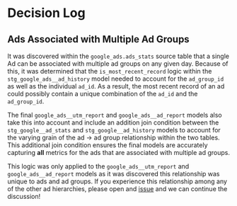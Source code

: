 # Decision Log
## Ads Associated with Multiple Ad Groups
It was discovered within the `google_ads.ads_stats` source table that a single Ad can be associated with multiple ad groups on any given day. Because of this, it was determined that the `is_most_recent_record` logic within the `stg_google_ads__ad_history` model needed to account for the `ad_group_id` as well as the individual `ad_id`. As a result, the most recent record of an ad could possibly contain a unique combination of the `ad_id` and the `ad_group_id`.

The final `google_ads__utm_report` and `google_ads__ad_report` models also take this into account and include an addition join condition between the `stg_google__ad_stats` and `stg_google__ad_history` models to account for the varying grain of the ad -> ad group relationship within the two tables. This additional join condition ensures the final models are accurately capturing **all** metrics for the ads that are associated with multiple ad groups.

This logic was only applied to the `google_ads__utm_report` and `google_ads__ad_report` models as it was discovered this relationship was unique to ads and ad groups. If you experience this relationship among any of the other ad hierarchies, please open and [issue](https://github.com/fivetran/dbt_google_ads/issues/new?assignees=&labels=bug%2Ctriage&template=bug-report.yml&title=%5BBug%5D+%3Ctitle%3E) and we can continue the discussion!